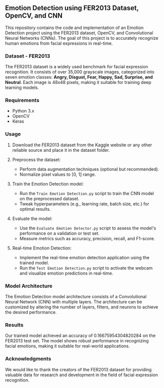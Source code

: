 ## Emotion Detection using FER2013 Dataset, OpenCV, and CNN

This repository contains the code and implementation of an Emotion Detection project using the FER2013 dataset, OpenCV, and Convolutional Neural Networks (CNNs). The goal of this project is to accurately recognize human emotions from facial expressions in real-time.

### Dataset - FER2013

The FER2013 dataset is a widely used benchmark for facial expression recognition. It consists of over 35,000 grayscale images, categorized into seven emotion classes: **Angry, Disgust, Fear, Happy, Sad, Surprise, and Neutral**. Each image is 48x48 pixels, making it suitable for training deep learning models.

### Requirements

- Python 3.x
- OpenCV
- Keras
  
### Usage

1. Download the FER2013 dataset from the Kaggle website or any other reliable source and place it in the dataset folder.

2. Preprocess the dataset:

   - Perform data augmentation techniques (optional but recommended).
   - Normalize pixel values to [0, 1] range.

3. Train the Emotion Detection model:

   - Run the `Train Emotion Detection.py` script to train the CNN model on the preprocessed dataset.
   - Tweak hyperparameters (e.g., learning rate, batch size, etc.) for optimal results.

4. Evaluate the model:

   - Use the `Evaluate Emotion Detector.py` script to assess the model's performance on a validation or test set.
   - Measure metrics such as accuracy, precision, recall, and F1-score.

5. Real-time Emotion Detection:

   - Implement the real-time emotion detection application using the trained model.
   - Run the `Test Emotion Detection.py` script to activate the webcam and visualize emotion predictions in real-time.

### Model Architecture

The Emotion Detection model architecture consists of a Convolutional Neural Network (CNN) with multiple layers. The architecture can be customized by altering the number of layers, filters, and neurons to achieve the desired performance.

### Results

Our trained model achieved an accuracy of 0.16675954304820284 on the FER2013 test set. The model shows robust performance in recognizing facial emotions, making it suitable for real-world applications.

### Acknowledgments

We would like to thank the creators of the FER2013 dataset for providing valuable data for research and development in the field of facial expression recognition.
